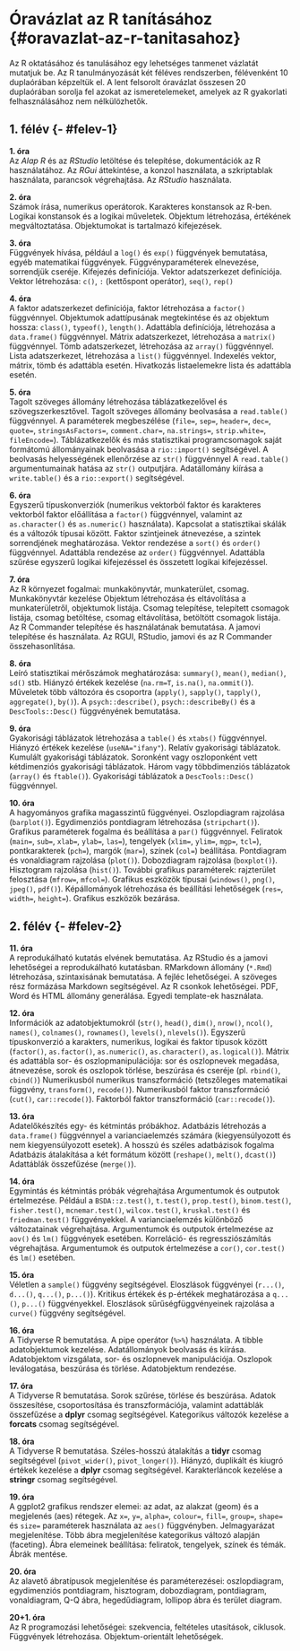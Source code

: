 # Óravázlat az R tanításához {#oravazlat-az-r-tanitasahoz}

Az R oktatásához és tanulásához egy lehetséges tanmenet vázlatát
mutatjuk be. Az R tanulmányozását két féléves rendszerben, félévenként
10 duplaórában képzeltük el. A lent felsorolt óravázlat összesen 20
duplaórában sorolja fel azokat az ismeretelemeket, amelyek az R
gyakorlati felhasználásához nem nélkülözhetők.

## 1. félév {- #felev-1}

**1. óra**  
Az *Alap R* és az *RStudio* letöltése és telepítése, dokumentációk az
R használatához. Az *RGui* áttekintése, a konzol használata, a
szkriptablak használata, parancsok végrehajtása. Az *RStudio*
használata.

**2. óra**  
Számok írása, numerikus operátorok. Karakteres konstansok az R-ben.
Logikai konstansok és a logikai műveletek. Objektum létrehozása, értékének megváltoztatása. Objektumokat is tartalmazó kifejezések. 

**3. óra**  
Függvények hívása, például a `log()` és `exp()` függvények bemutatása, egyéb matematikai függvények. Függvényparaméterek elnevezése, sorrendjük cseréje. Kifejezés definíciója. Vektor adatszerkezet definíciója. Vektor létrehozása: `c()`, `:` (kettőspont operátor), `seq()`, `rep()`

**4. óra**  
A faktor adatszerkezet definíciója, faktor létrehozása a `factor()` függvénnyel. Objektumok adattípusának megtekintése és az objektum hossza: `class()`, `typeof()`, `length()`. Adattábla definíciója, létrehozása a `data.frame()` függvénnyel. Mátrix adatszerkezet, létrehozása a `matrix()` függvénnyel. Tömb adatszerkezet, létrehozása az `array()` függvénnyel. Lista adatszerkezet, létrehozása a `list()` függvénnyel. Indexelés vektor, mátrix, tömb és adattábla esetén. Hivatkozás listaelemekre lista és adattábla esetén.

**5. óra**  
Tagolt szöveges állomány létrehozása táblázatkezelővel és szövegszerkesztővel. Tagolt szöveges állomány beolvasása a `read.table()` függvénnyel. A paraméterek megbeszélése (`file=`, `sep=`, `header=`, `dec=`, `quote=`, `stringsAsFactors=`, `comment.char=`, `na.strings=`, `strip.white=`, `fileEncode=`). Táblázatkezelők és más statisztikai programcsomagok saját formátomú állományainak beolvasása a `rio::import()` segítségével. A beolvasás helyességének ellenőrzése az `str()` függvénnyel A `read.table()` argumentumainak hatása az `str()` outputjára. Adatállomány kiírása a `write.table()` és a `rio::export()` segítségével.

**6. óra**  
Egyszerű típuskonverziók (numerikus vektorból faktor és karakteres vektorból faktor előállítása a `factor()` függvénnyel, valamint az `as.character()` és `as.numeric()` használata). Kapcsolat a statisztikai skálák és a változók típusai között. Faktor szintjeinek átnevezése, a szintek sorrendjének meghatározása. Vektor rendezése a `sort()` és `order()` függvénnyel. Adattábla rendezése az `order()` függvénnyel. Adattábla szűrése egyszerű logikai kifejezéssel és összetett logikai kifejezéssel.

**7. óra**  
Az R környezet fogalmai: munkakönyvtár, munkaterület, csomag. Munkakönyvtár kezelése Objektum létrehozása és eltávolítása a munkaterületről, objektumok listája. Csomag telepítése, telepített csomagok listája, csomag betöltése, csomag eltávolítása, betöltött csomagok listája. Az R Commander telepítése és használatának bemutatása. A jamovi telepítése és használata. Az RGUI, RStudio, jamovi és az R Commander összehasonlítása.

**8. óra**  
Leíró statisztikai mérőszámok meghatározása: `summary()`, `mean()`, `median()`, `sd()` stb. Hiányzó értékek kezelése (`na.rm=T`, `is.na()`, `na.ommit()`). Műveletek több változóra és csoportra (`apply()`, `sapply()`, `tapply()`, `aggregate()`, `by()`). A `psych::describe()`, `psych::describeBy()` és a `DescTools::Desc()` függvényének bemutatása.

**9. óra**  
Gyakorisági táblázatok létrehozása a `table()` és `xtabs()` függvénnyel. Hiányzó értékek kezelése (`useNA="ifany"`). Relatív gyakorisági táblázatok. Kumulált gyakorisági táblázatok. Soronként vagy oszloponként vett kétdimenziós gyakorisági táblázatok. Három vagy többdimenziós táblázatok (`array()` és `ftable()`). Gyakorisági táblázatok a `DescTools::Desc()` függvénnyel.

**10. óra**  
A hagyományos grafika magasszintű függvényei. Oszlopdiagram rajzolása (`barplot()`). Egydimenziós pontdiagram létrehozása (`stripchart()`). Grafikus paraméterek fogalma és beállítása a `par()` függvénnyel. Feliratok (`main=`, `sub=`, `xlab=`, `ylab=`, `las=`), tengelyek (`xlim=`, `ylim=`, `mgp=`, `tcl=`), pontkarakterek (`pch=`), margók (`mar=`), színek (`col=`) beállítása. Pontdiagram és vonaldiagram rajzolása (`plot()`). Dobozdiagram rajzolása (`boxplot()`). Hisztogram rajzolása (`hist()`). További grafikus paraméterek: rajzterület felosztása (`mfrow=`, `mfcol=`). Grafikus eszközök típusai (`windows()`, `png()`, `jpeg()`, `pdf()`). Képállományok létrehozása és beállítási lehetőségek (`res=`, `width=`, `height=`). Grafikus eszközök bezárása.

## 2. félév {- #felev-2}

**11. óra**  
A reprodukálható kutatás elvének bemutatása. Az RStudio és a jamovi lehetőségei a reprodukálható kutatásban. RMarkdown állomány (`*.Rmd`) létrehozása, szintaxisának bemutatása. A fejléc lehetőségei. A szöveges rész formázása Markdown segítségével. Az R csonkok lehetőségei. PDF, Word és HTML állomány generálása. Egyedi template-ek használata.

**12. óra**  
Információk az adatobjektumokról (`str()`, `head()`, `dim()`, `nrow()`, `ncol()`, `names()`, `colnames()`, `rownames()`, `levels()`, `nlevels()`). Egyszerű típuskonverzió a karakters, numerikus, logikai és faktor típusok között (`factor()`, `as.factor()`, `as.numeric()`, `as.character()`, `as.logical()`). Mátrix és adattábla sor- és oszlopmanipulációja: sor és oszlopnevek megadása, átnevezése, sorok és oszlopok törlése, beszúrása és cseréje (pl. `rbind()`, `cbind()`) Numerikusból numerikus transzformáció (tetszőleges matematikai függvény, `transform()`, `recode()`). Numerikusból faktor transzformáció (`cut()`, `car::recode()`). Faktorból faktor transzformáció (`car::recode()`).

**13. óra**  
Adatelőkészítés egy- és kétmintás próbákhoz. Adatbázis létrehozás a `data.frame()` függvénnyel a varianciaelemzés számára (kiegyensúlyozott és nem kiegyensúlyozott esetek). A hosszú és széles adatbázisok fogalma Adatbázis átalakítása a két formátum között (`reshape()`, `melt()`, `dcast()`) Adattáblák összefűzése (`merge()`).

**14. óra**  
Egymintás és kétmintás próbák végrehajtása Argumentumok és outputok értelmezése. Például a `BSDA::z.test()`, `t.test()`, `prop.test()`, `binom.test()`, `fisher.test()`, `mcnemar.test()`, `wilcox.test()`, `kruskal.test()` és `friedman.test()` függvényekkel. A varianciaelemzés különböző változatainak végrehajtása. Argumentumok és outputok értelmezése az `aov()` és `lm()` függvények esetében. Korreláció- és regressziószámítás végrehajtása. Argumentumok és outputok értelmezése a `cor()`, `cor.test()` és `lm()` esetében.

**15. óra**  
Véletlen a `sample()` függvény segítségével. Eloszlások függvényei (`r...()`, `d...()`, `q...()`, `p...()`). Kritikus értékek és p-értékek meghatározása a `q...()`, `p...()` függvényekkel. Eloszlások sűrűségfüggvényeinek rajzolása a `curve()` függvény segítségével.


**16. óra**  
A Tidyverse R bemutatása. A pipe operátor (`%>%`) használata. A tibble adatobjektumok kezelése. Adatállományok beolvasás és kiírása. Adatobjektom vizsgálata, sor- és oszlopnevek manipulációja. Oszlopok leválogatása, beszúrása és törlése. Adatobjektum rendezése.  

**17. óra**  
A Tidyverse R bemutatása. Sorok szűrése, törlése és beszúrása. Adatok összesítése, csoportosítása és transzformációja, valamint adattáblák összefűzése a **dplyr** csomag segítségével. Kategorikus változók kezelése a **forcats** csomag segítségével.

**18. óra**  
A Tidyverse R bemutatása. Széles-hosszú átalakítás a **tidyr** csomag segítségével (`pivot_wider()`, `pivot_longer()`). Hiányzó, duplikált és kiugró értékek kezelése a **dplyr** csomag segítségével. Karakterláncok kezelése a **stringr** csomag segítségével.

**19. óra**  
A ggplot2 grafikus rendszer elemei: az adat, az alakzat (geom) és a megjelenés (aes) rétegek. Az `x=`, `y=`, `alpha=`, `colour=`, `fill=`, `group=`, `shape=` és `size=` paraméterek használata az `aes()` függvényben. Jelmagyarázat megjelenítése. Több ábra megjelenítése kategorikus változó alapján (faceting). Ábra elemeinek beállítása: feliratok, tengelyek, színek és témák. Ábrák mentése.

**20. óra**  
Az alavető ábratípusok megjelenítése és paraméterezései: oszlopdiagram, egydimenziós pontdiagram, hisztogram, dobozdiagram, pontdiagram, vonaldiagram, Q-Q ábra, hegedűdiagram, lollipop ábra és terület diagram.  

**20+1. óra**  
Az R programozási lehetőségei: szekvencia, feltételes utasítások, ciklusok. Függvények létrehozása. Objektum-orientált lehetőségek.


